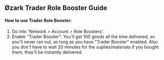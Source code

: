 ## Øzark Trader Role Booster Guide

#### How to use Trader Role Booster:
1. Go into 'Network > Account > Role Boosters'.
2. Enable "Trader Booster". 
You'll get 100 goods all the time delivered, so you'll never ran out, as long as you have "Trader Booster" enabled. Also you don't have to wait 20 minutes for the suplies/materials if you bought them, they'll be instantly delivered.